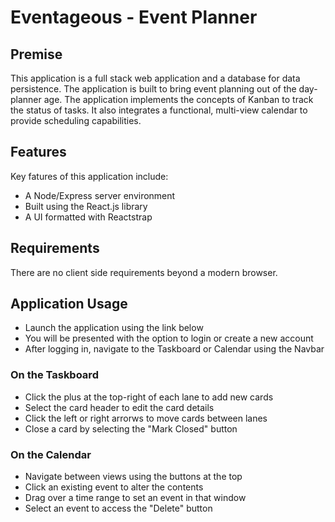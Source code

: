 # Eventageous - Event Planner

## Premise
This application is a full stack web application and a database for data persistence.  The application is built to bring event planning out of the day-planner age.  The application implements the concepts of Kanban to track the status of tasks.  It also integrates a functional, multi-view calendar to provide scheduling capabilities.  

## Features
Key fatures of this application include:

* A Node/Express server environment
* Built using the React.js library
* A UI formatted with Reactstrap 

## Requirements
There are no client side requirements beyond a modern browser.

## Application Usage
* Launch the application using the link below
* You will be presented with the option to login or create a new account
* After logging in, navigate to the Taskboard or Calendar using the Navbar

### On the Taskboard
* Click the plus at the top-right of each lane to add new cards
* Select the card header to edit the card details
* Click the left or right arrorws to move cards between lanes
* Close a card by selecting the "Mark Closed" button

### On the Calendar
* Navigate between views using the buttons at the top
* Click an existing event to alter the contents
* Drag over a time range to set an event in that window
* Select an event to access the "Delete" button
